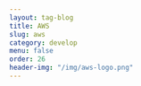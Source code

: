 ```yaml
---
layout: tag-blog
title: AWS
slug: aws
category: develop
menu: false
order: 26
header-img: "/img/aws-logo.png"
---
```

